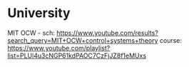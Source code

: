 # University
MIT OCW - sch: https://www.youtube.com/results?search_query=MIT+OCW+control+systems+theory course: https://www.youtube.com/playlist?list=PLUl4u3cNGP61kdPAOC7CzFjJZ8f1eMUxs
